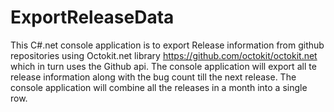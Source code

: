 # ExportReleaseData
This C#.net console application is to export Release information from github repositories using Octokit.net library https://github.com/octokit/octokit.net which in turn uses the Github api. The console application will export all te release information along with the bug count till the next release. 
The console application will combine all the releases in a month into a single row.
